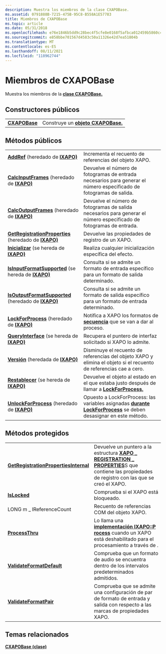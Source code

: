```yaml
---
description: Muestra los miembros de la clase CXAPOBase.
ms.assetid: 0791888B-7215-475B-95C8-B558A1E57783
title: Miembros de CXAPOBase
ms.topic: article
ms.date: 05/31/2018
ms.openlocfilehash: e76e1846b5dd9c28bec4f5cfe8e0168f5afbca012459b5860c4a5e23c610f6ee
ms.sourcegitcommit: e858bbe701567d4583c50a11326e42d7ea51804b
ms.translationtype: MT
ms.contentlocale: es-ES
ms.lasthandoff: 08/11/2021
ms.locfileid: "118962744"
---
```

# <a name="cxapobase-members"></a>Miembros de CXAPOBase

Muestra los miembros de la [**clase CXAPOBase.**](/windows/desktop/api/XAPOBase/nl-xapobase-cxapobase)

## <a name="public-constructors"></a>Constructores públicos



|                                |                                                     |
|--------------------------------|-----------------------------------------------------|
| [**CXAPOBase**](/windows/desktop/api/XAPOBase/nl-xapobase-cxapobase) | Construye un [**objeto CXAPOBase.**](/windows/desktop/api/XAPOBase/nl-xapobase-cxapobase) |



 

## <a name="public-methods"></a>Métodos públicos



|                                                                                                                        |                                                                                                                                                                  |
|------------------------------------------------------------------------------------------------------------------------|------------------------------------------------------------------------------------------------------------------------------------------------------------------|
| [**AddRef**](/previous-versions/windows/desktop/legacy/ee418448(v=vs.85)) (heredado de [**IXAPO)**](/windows/desktop/api/XAPO/nn-xapo-ixapo)                                   | Incrementa el recuento de referencias del objeto XAPO.<br/>                                                                                                         |
| [**CalcInputFrames**](/windows/win32/api/xapo/nf-xapo-ixapo-calcinputframes) (heredado de [**IXAPO)**](/windows/desktop/api/XAPO/nn-xapo-ixapo)                     | Devuelve el número de fotogramas de entrada necesarios para generar el número especificado de fotogramas de salida.<br/>                                                            |
| [**CalcOutputFrames**](/windows/win32/api/xapo/nf-xapo-ixapo-calcoutputframes) (heredado de [**IXAPO)**](/windows/desktop/api/XAPO/nn-xapo-ixapo)                   | Devuelve el número de fotogramas de salida necesarios para generar el número especificado de fotogramas de entrada.<br/>                                                            |
| [**GetRegistrationProperties**](/windows/win32/api/xapo/nf-xapo-ixapo-getregistrationproperties) (heredado de [**IXAPO)**](/windows/desktop/api/XAPO/nn-xapo-ixapo) | Devuelve las propiedades de registro de un XAPO.<br/>                                                                                                       |
| [**Inicializar**](/windows/win32/api/xapo/nf-xapo-ixapo-initialize) (se hereda de [**IXAPO)**](/windows/desktop/api/XAPO/nn-xapo-ixapo)                               | Realiza cualquier inicialización específica del efecto.<br/>                                                                                                          |
| [**IsInputFormatSupported**](/windows/win32/api/xapo/nf-xapo-ixapo-isinputformatsupported) (se hereda de [**IXAPO)**](/windows/desktop/api/XAPO/nn-xapo-ixapo)       | Consulta si se admite un formato de entrada específico para un formato de salida determinado.<br/>                                                                            |
| [**IsOutputFormatSupported**](/windows/win32/api/xapo/nf-xapo-ixapo-isoutputformatsupported) (heredado de [**IXAPO)**](/windows/desktop/api/XAPO/nn-xapo-ixapo)     | Consulta si se admite un formato de salida específico para un formato de entrada determinado.<br/>                                                                            |
| [**LockForProcess**](/windows/win32/api/xapo/nf-xapo-ixapo-lockforprocess) (heredado de [**IXAPO)**](/windows/desktop/api/XAPO/nn-xapo-ixapo)                       | Notifica a XAPO los formatos de [**secuencia**](/windows/win32/api/xapo/nf-xapo-ixapo-process) que se van a dar al proceso.<br/>                                                             |
| [**QueryInterface**](/previous-versions/windows/desktop/legacy/ee418457(v=vs.85)) (se hereda de [**IXAPO)**](/windows/desktop/api/XAPO/nn-xapo-ixapo)                   | Recupera el puntero de interfaz solicitado si XAPO lo admite.<br/>                                                                                    |
| [**Versión**](/previous-versions/windows/desktop/legacy/ee418458(v=vs.85)) (heredada de [**IXAPO)**](/windows/desktop/api/XAPO/nn-xapo-ixapo)                                 | Disminuye el recuento de referencias del objeto XAPO y elimina el objeto si el recuento de referencias cae a cero.<br/>                                             |
| [**Restablecer**](/windows/win32/api/xapo/nf-xapo-ixapo-reset) (se hereda de [**IXAPO)**](/windows/desktop/api/XAPO/nn-xapo-ixapo)                                         | Devuelve el objeto al estado en el que estaba justo después de llamar a [**LockForProcess.**](/windows/win32/api/xapo/nf-xapo-ixapo-lockforprocess)<br/>                             |
| [**UnlockForProcess**](/windows/win32/api/xapo/nf-xapo-ixapo-unlockforprocess) (heredado de [**IXAPO)**](/windows/desktop/api/XAPO/nn-xapo-ixapo)                   | Opuesto a LockForProcess: las variables asignadas [**durante LockForProcess**](/windows/win32/api/xapo/nf-xapo-ixapo-lockforprocess) se deben desasignar en este método.<br/> |



 

## <a name="protected-methods"></a>Métodos protegidos



|                                                                                          |                                                                                                                                                                                         |
|------------------------------------------------------------------------------------------|-----------------------------------------------------------------------------------------------------------------------------------------------------------------------------------------|
| [**GetRegistrationPropertiesInternal**](/windows/win32/api/xapobase/nf-xapobase-cxapobase-getregistrationpropertiesinternal) | Devuelve un puntero a la estructura [**XAPO \_ REGISTRATION \_ PROPERTIES**](/windows/desktop/api/xapo/ns-xapo-xapo_registration_properties)S que contiene las propiedades de registro con las que se creó el XAPO.<br/> |
| [**IsLocked**](/windows/win32/api/xapobase/nf-xapobase-cxapobase-islocked)                                                   | Comprueba si el XAPO está bloqueado.<br/>                                                                                                                                                |
| LONG m \_ lReferenceCount<br/>                                                       | Recuento de referencias COM del objeto XAPO.<br/>                                                                                                                                       |
| [**ProcessThru**](/windows/win32/api/xapobase/nf-xapobase-cxapobase-processthru)                                             | Lo llama una [**implementación IXAPO::P rocess**](/windows/win32/api/xapo/nf-xapo-ixapo-process) cuando un XAPO está deshabilitado para el procesamiento a través de .<br/>                                                  |
| [**ValidateFormatDefault**](/windows/win32/api/xapobase/nf-xapobase-cxapobase-validateformatdefault)                         | Comprueba que un formato de audio se encuentra dentro de los intervalos predeterminados admitidos.<br/>                                                                                                     |
| [**ValidateFormatPair**](/windows/win32/api/xapobase/nf-xapobase-cxapobase-validateformatpair)                               | Comprueba que se admite una configuración de par de formato de entrada y salida con respecto a las marcas de propiedades XAPO.<br/>                                                            |



 

## <a name="related-topics"></a>Temas relacionados

<dl> <dt>

[**CXAPOBase (clase)**](/windows/desktop/api/XAPOBase/nl-xapobase-cxapobase)
</dt> </dl>

 

 
